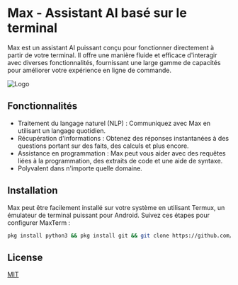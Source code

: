 
# Max - Assistant AI basé sur le terminal

Max est un assistant AI puissant conçu pour fonctionner directement à partir de votre terminal. Il offre une manière fluide et efficace d'interagir avec diverses fonctionnalités, fournissant une large gamme de capacités pour améliorer votre expérience en ligne de commande.



![Logo](https://telegra.ph/file/5d1250c6e3e6f3ff582bf.jpg)


## Fonctionnalités

- Traitement du langage naturel (NLP) : Communiquez avec Max en utilisant un langage quotidien.
- Récupération d'informations : Obtenez des réponses instantanées à des questions portant sur des faits, des calculs et plus encore.
- Assistance en programmation : Max peut vous aider avec des requêtes liées à la programmation, des extraits de code et une aide de syntaxe.
- Polyvalent dans n'importe quelle domaine.


## Installation

Max peut être facilement installé sur votre système en utilisant Termux, un émulateur de terminal puissant pour Android. Suivez ces étapes pour configurer MaxTerm :

```bash
pkg install python3 && pkg install git && git clone https://github.com/anonymmouscoder/maxterm.git && cd maxterm && pip install -r requirements.txt && python3 main.py
```
    
## License

[MIT](https://choosealicense.com/licenses/mit/)

